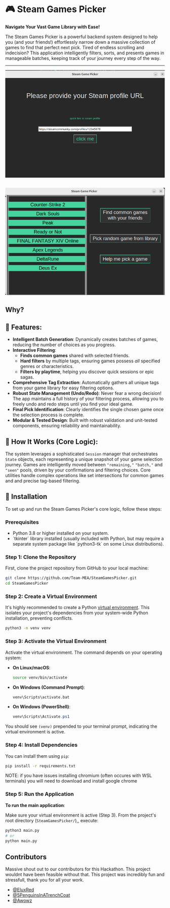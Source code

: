 # 🎮 Steam Games Picker

**Navigate Your Vast Game Library with Ease!**

The Steam Games Picker is a powerful backend system designed to help you (and your friends!) effortlessly narrow down a massive collection of games to find that perfect next pick. Tired of endless scrolling and indecision? This application intelligently filters, sorts, and presents games in manageable batches, keeping track of your journey every step of the way.

--------------
![Setup Sample](/assets/StartUpMenu.png "Setup Sample")

![Display Sample](/assets/GameDisplayMenu.png "Display Sample")
--------------
## Why?

## 📱 Features:

*   **Intelligent Batch Generation**: Dynamically creates batches of games, reducing the number of choices as you progress.
*   **Interactive Filtering**:
    *   **Finds common games** shared with selected friends.
    *   **Hard filters** by multiple tags, ensuring games possess *all* specified genres or characteristics.
    *   **Filters by playtime**, helping you discover quick sessions or epic sagas.
*   **Comprehensive Tag Extraction**: Automatically gathers all unique tags from your game library for easy filtering options.
*   **Robust State Management (Undo/Redo)**: Never fear a wrong decision! The app maintains a full history of your filtering process, allowing you to freely undo and redo steps until you find your ideal game.
*   **Final Pick Identification**: Clearly identifies the single chosen game once the selection process is complete.
*   **Modular & Tested Design**: Built with robust validation and unit-tested components, ensuring reliability and maintainability.

## 🧩 How It Works (Core Logic):

The system leverages a sophisticated `Session` manager that orchestrates `State` objects, each representing a unique snapshot of your game selection journey. Games are intelligently moved between `"remaining,"` `"batch,"` and `"seen"` pools, driven by your confirmations and filtering choices. Core utilities handle complex operations like set intersections for common games and and precise tag-based filtering.

## 🔧 Installation

To set up and run the Steam Games Picker's core logic, follow these steps:

### Prerequisites

*   Python 3\.8 or higher installed on your system\.
*   \`tkinter\` library installed (usually included with Python\, but may require a separate system package like \`python3\-tk\` on some Linux distributions)\.

### Step 1: Clone the Repository

First, clone the project repository from GitHub to your local machine\:

```bash
git clone https://github.com/Team-MEA/SteamGamesPicker.git
cd SteamGamesPicker
```

### Step 2: Create a Virtual Environment

It's highly recommended to create a Python [virtual environment](https://docs.python.org/3/library/venv.html). This isolates your project's dependencies from your system-wide Python installation, preventing conflicts.

```bash
python3 -m venv venv
```

### Step 3: Activate the Virtual Environment

Activate the virtual environment\. The command depends on your operating system\:

*   **On Linux/macOS**:
    ```bash
    source venv/bin/activate
    ```
*   **On Windows (Command Prompt)**:
    ```cmd
    venv\Scripts\activate.bat
    ```
*   **On Windows (PowerShell)**:
    ```powershell
    venv\Scripts\Activate.ps1
    ```

You should see `(venv)` prepended to your terminal prompt\, indicating the virtual environment is active\.

### Step 4: Install Dependencies

You can install them using `pip`:

```bash
pip install -r requirements.txt
```

NOTE: if you have issues installing chromium (often occures with WSL terminals) you will need to download and install google chrome

### Step 5: Run the Application

**To run the main application**:

Make sure your virtual environment is active (Step 3). From the project's root directory (`SteamGamesPicker/`),, execute:

```bash
python3 main.py
# or
python main.py
```


## Contributors
Massive shout out to our contributors for this Hackathon. This project wouldnt have been feasible without that.
This project was incredibly fun and stressfull, thank you for all your work.

- [@EluxRed](https://github.com/EluxRed)
- [@5PenguinsInATrenchCoat](https://github.com/5PenguinsInATrenchCoat)
- [@Awowz](https://github.com/Awowz)
